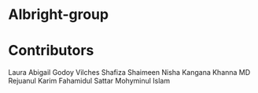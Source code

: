 # Albright-group
# Contributors

Laura Abigail Godoy Vilches
Shafiza Shaimeen Nisha
Kangana Khanna
MD Rejuanul Karim
Fahamidul Sattar
Mohyminul  Islam
